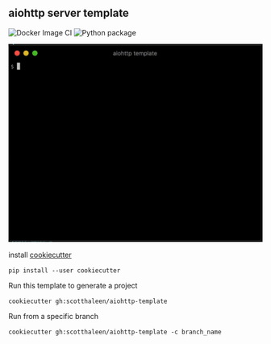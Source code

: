 

## aiohttp server template
![Docker Image CI](https://github.com/scotthaleen/aiohttp-template/workflows/Docker%20Image%20CI/badge.svg)
![Python package](https://github.com/scotthaleen/aiohttp-template/workflows/Python%20package/badge.svg)


![server example](docs/aioserver_1080p.gif)


install [cookiecutter](https://cookiecutter.readthedocs.io/)
```
pip install --user cookiecutter
```

Run this template to generate a project
```
cookiecutter gh:scotthaleen/aiohttp-template
```

Run from a specific branch
```
cookiecutter gh:scotthaleen/aiohttp-template -c branch_name
```

